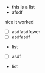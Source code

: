 *   this is a list
*   afsdf

nice it worked

*   [ ] asdfasdfqwer
*   [ ] asdfasdf

<!---->

*   list

<!---->

*   [ ] asdf

<!---->

*   list

